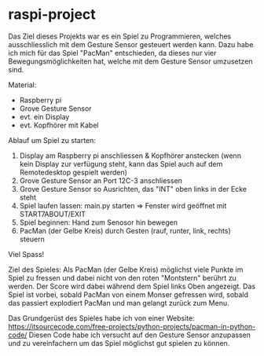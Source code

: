 # raspi-project

Das Ziel dieses Projekts war es ein Spiel zu Programmieren, welches ausschliesslich
mit dem Gesture Sensor gesteuert werden kann. Dazu habe ich mich für das Spiel "PacMan"
entschieden, da dieses nur vier Bewegungsmöglichkeiten hat, welche mit dem Gesture Sensor 
umzusetzen sind. 

Material: 
- Raspberry pi
- Grove Gesture Sensor
- evt. ein Display
- evt. Kopfhörer mit Kabel


Ablauf um Spiel zu starten: 
1. Display am Raspberry pi anschliessen & Kopfhörer anstecken
  (wenn kein Display zur verfügung steht, kann das Spiel auch auf dem 
  Remotedesktop gespielt werden)
2. Grove Gesture Sensor an Port 12C-3 anschliessen
3. Grove Gesture Sensor so Ausrichten, das "INT" oben links in der Ecke steht
4. Spiel laufen lassen: main.py starten => Fenster wird geöffnet mit START7ABOUT/EXIT
5. Spiel beginnen: Hand zum Senosor hin bewegen
6. PacMan (der Gelbe Kreis) durch Gesten (rauf, runter, link, rechts) steuern 

Viel Spass!

Ziel des Spieles: 
Als PacMan (der Gelbe Kreis) möglichst viele Punkte im Spiel zu fressen und dabei nicht von den roten "Montstern" berührt zu werden. Der Score wird dabei während dem Spiel links Oben angezeigt. 
Das Spiel ist vorbei, sobald PacMan von einem Monser gefressen wird, sobald das passiert explodiert PacMan und man gelangt zurück zum Menu. 



Das Grundgerüst des Spieles habe ich von einer Website:
https://itsourcecode.com/free-projects/python-projects/pacman-in-python-code/
Diesen Code habe ich versucht auf den Gesture Sensor anzupassen und zu vereinfachern um das Spiel möglichst gut spielen zu können.  

